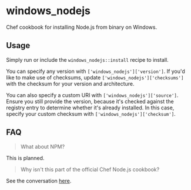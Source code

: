 # windows_nodejs
Chef cookbook for installing Node.js from binary on Windows.

## Usage
Simply run or include the `windows_nodejs::install` recipe to install.

You can specify any version with `['windows_nodejs']['version']`. If you'd
like to make use of checksums, update `['windows_nodejs']['checksums']` with
the checksum for your version and architecture.

You can also specify a custom URI with `['windows_nodejs']['source']`. Ensure
you still provide the version, because it's checked against the registry entry
to determine whether it's already installed. In this case, specify your custom
checksum with `['windows_nodejs']['checksum']`.

## FAQ

> What about NPM?

This is planned.

> Why isn't this part of the official Chef Node.js cookbook?

See the conversation [here](https://github.com/redguide/nodejs/pull/129).

